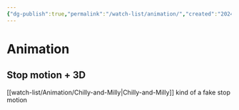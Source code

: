 ```yaml
---
{"dg-publish":true,"permalink":"/watch-list/animation/","created":"2024-01-09T22:32:52.898-05:00","updated":"2024-01-11T16:50:11.719-05:00"}
---
```



# Animation

## Stop motion + 3D
[[watch-list/Animation/Chilly-and-Milly\|Chilly-and-Milly]] kind of a fake stop motion